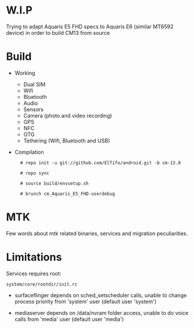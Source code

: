 # W.I.P

Trying to adapt Aquaris E5 FHD specs to Aquaris E6 (similar MT6592 device) in order to build CM13 from source

# Build

* Working
  * Dual SIM
  * Wifi
  * Bluetooth
  * Audio
  * Sensors
  * Camera (photo and video recording)
  * GPS
  * NFC
  * OTG
  * Tethering (Wifi, Bluetooth and USB)

* Compilation

        # repo init -u git://github.com/ElTifo/android.git -b cm-13.0
        
        # repo sync
        
        # source build/envsetup.sh
        
        # brunch cm_Aquaris_E5_FHD-userdebug

# MTK

Few words about mtk related binaries, services and migration peculiarities.

# Limitations

Services requires root:

`system/core/rootdir/init.rc`

  * surfaceflinger depends on sched_setscheduler calls, unable to change process priority from 'system' user (default user 'system')

  * mediaserver depends on /data/nvram folder access, unable to do voice calls from 'media' user (default user 'media')
